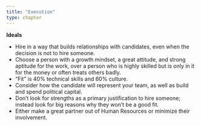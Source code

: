 ```yaml
---
title: "Execution"
type: chapter
---
```

**Ideals**

  - Hire in a way that builds relationships with candidates, even when the decision is not to hire someone.
  - Choose a person with a growth mindset, a great attitude, and strong aptitude for the work, over a person who is highly skilled but is only in it for the money or often treats others badly.
  - “Fit” is 40% technical skills and 60% culture.
  - Consider how the candidate will represent your team, as well as build and spend political capital.
  - Don’t look for strengths as a primary justification to hire someone; instead look for big reasons why they won’t be a good fit.
  - Either make a great partner out of Human Resources or minimize their involvement.
